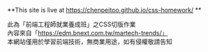 **This site is live at https://chenpeitoo.github.io/css-homework/  **
    
此為「前端工程師就業養成班」之CSS切版作業  
內容來自「https://edm.bnext.com.tw/martech-trends/」  
本網站僅用於學習前端技術，無商業用途，如有侵權敬請告知  

